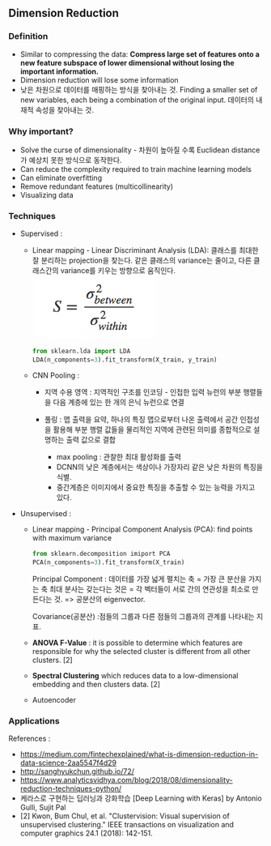 ## Dimension Reduction

### Definition

- Similar to compressing the data:  **Compress large set of features onto a new feature subspace of lower dimensional without losing the important information.**
- Dimension reduction will lose some information
- 낮은 차원으로 데이터를 매핑하는 방식을 찾아내는 것. Finding a smaller set of new variables, each being a combination of the original input. 데이터의 내재적 속성을 찾아내는 것.






### Why important?

- Solve the curse of dimensionality - 차원이 높아질 수록 Euclidean distance가 예상치 못한 방식으로 동작한다.
- Can reduce the complexity required to train machine learning models
- Can eliminate overfitting
- Remove redundant features (multicollinearity)
- Visualizing data



### Techniques

- Supervised :

  - Linear mapping - Linear Discriminant Analysis (LDA): 클래스를 최대한 잘 분리하는 projection을 찾는다. 같은 클래스의 variance는 줄이고, 다른 클래스간의 variance를 키우는 방향으로 움직인다.
    ![image-20181228113410018](../resources/image-20181228113410018.png)

    ``` python
    from sklearn.lda import LDA
    LDA(n_components=3).fit_transform(X_train, y_train)
    ```

  - CNN Pooling :

    - 지역 수용 영역 : 지역적인 구조를 인코딩 - 인접한 입력 뉴런의 부분 행렬들을 다음 계층에 있는 한 개의 은닉 뉴런으로 연결
    - 풀링 : 맵 출력을 요약, 하나의 특징 맵으로부터 나온 출력에서 공간 인접성을 활용해 부분 행렬 값들을 물리적인 지역에 관련된 의미를 종합적으로 설명하는 출력 값으로 결합

        - max pooling : 관찰한 최대 활성화를 출력
        - DCNN의 낮은 계층에서는 색상이나 가장자리 같은 낮은 차원의 특징을 식별.
        - 중간계층은 이미지에서 중요한 특징을 추출할 수 있는 능력을 가지고 있다.




- Unsupervised : 

  - Linear mapping - Principal Component Analysis (PCA): find points with maximum variance
    ``` python
    from sklearn.decomposition imiport PCA
    PCA(n_components=3).fit_transform(X_train)
    ```

    Principal Component : 데이터를 가장 넓게 펼치는 축 = 가장 큰 분산을 가지는 축
    최대 분사는 갖는다는 것은 = 각 벡터들이 서로 간의 연관성을 최소로 만든다는 것. => 공분산의 eigenvector.

    Covariance(공분산) :점들의 그룹과 다른 점들의 그룹과의 관계를 나타내는 지표.

  - **ANOVA F-Value** : it is possible to determine which features are responsible for why the selected cluster is different from all other clusters. [2]

  - **Spectral Clustering** which reduces data to a low-dimensional embedding and then clusters data. [2]

  - Autoencoder 



### Applications



References :

- https://medium.com/fintechexplained/what-is-dimension-reduction-in-data-science-2aa5547f4d29
- http://sanghyukchun.github.io/72/
- https://www.analyticsvidhya.com/blog/2018/08/dimensionality-reduction-techniques-python/
- 케라스로 구현하는 딥러닝과 강화학습 [Deep Learning with Keras] by Antonio Gulli, Sujit Pal
- [2] Kwon, Bum Chul, et al. "Clustervision: Visual supervision of unsupervised clustering." IEEE transactions on visualization and computer graphics 24.1 (2018): 142-151.